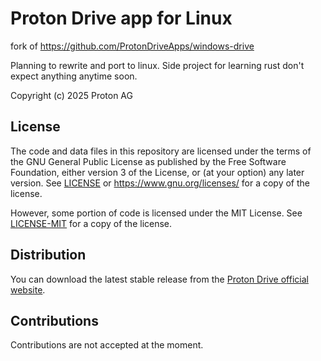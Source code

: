 # Proton Drive app for Linux 


fork of https://github.com/ProtonDriveApps/windows-drive

Planning to rewrite and port to linux.
Side project for learning rust don't expect anything anytime soon.




Copyright (c) 2025 Proton AG

## License

The code and data files in this repository are licensed under the terms of the GNU General Public License as published by the Free Software Foundation, either version 3 of the License, or (at your option) any later version. See [LICENSE](LICENSE.md) or https://www.gnu.org/licenses/ for a copy of the license.

However, some portion of code is licensed under the MIT License. See [LICENSE-MIT](LICENSE-MIT.md) for a copy of the license.

## Distribution

You can download the latest stable release from the [Proton Drive official website](https://proton.me/drive/download).

## Contributions

Contributions are not accepted at the moment.
